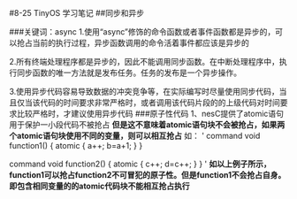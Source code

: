 #8-25  TinyOS 学习笔记
##同步和异步

###关键词：async
1.使用“async”修饰的命令函数或者事件函数都是异步的，可以抢占当前的执行过程，异步函数调用的命令活着事件都应该是异步的

2.所有终端处理程序都是异步的，因此不能调用同步函数。在中断处理程序中，执行同步函数的唯一方法就是发布任务。任务的发布是一个异步操作。

3.使用异步代码容易导致数据的冲突竞争等，在实际编写时尽量使用同步代码，当且仅当该代码的时间要求非常严格时，或者调用该代码片段的的上级代码对时间要求比较严格时，才建议使用异步代码
###原子性代码
1、nesC提供了atomic语句用于保护一小段代码不被抢占
**但是这不意味着atomic语句块不会被抢占，如果两个atomic语句块使用不同的变量，则可以相互抢占**
如：
'
command void function1()
{
  atomic
    {
     a++;
     b=a+1;
    }
}

command void function2()
{
  atomic
    {
      c++;
      d=c++;
    }
}
'
**如以上例子所示，function1可以抢占function2不可冒犯的原子性。但是function1不会抢占自身。即包含相同变量的的atomic代码块不能相互抢占执行**

